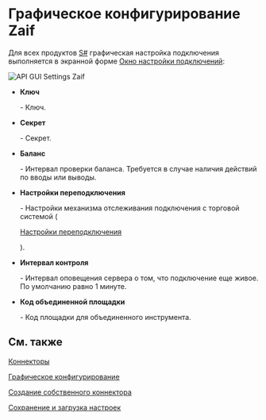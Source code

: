 # Графическое конфигурирование Zaif 

Для всех продуктов [S\#](StockSharpAbout.md) графическая настройка подключения выполняется в экранной форме [Окно настройки подключений](API_UI_ConnectorWindow.md):

![API GUI Settings Zaif](~/images/API_GUI_Settings_Zaif.png)

- **Ключ**

   \- Ключ. 
- **Секрет**

   \- Секрет. 
- **Баланс**

   \- Интервал проверки баланса. Требуется в случае наличия действий по вводы или выводы.
- **Настройки переподключения**

   \- Настройки механизма отслеживания подключения с торговой системой (

  [Настройки переподключения](Reconnect.md)

  ). 
- **Интервал контроля**

   \- Интервал оповещения сервера о том, что подключение еще живое. По умолчанию равно 1 минуте. 
- **Код объединенной площадки**

   \- Код площадки для объединенного инструмента. 

## См. также

[Коннекторы](API_Connectors.md)

[Графическое конфигурирование](API_ConnectorsUIConfiguration.md)

[Создание собственного коннектора](ConnectorCreating.md)

[Сохранение и загрузка настроек](API_Connectors_SaveConnectorSettings.md)
